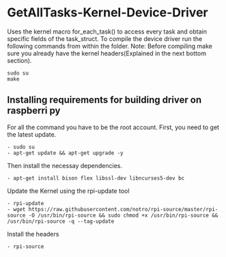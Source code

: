# GetAllTasks-Kernel-Device-Driver
Uses the kernel macro for_each_task() to access every task and obtain specific fields of the task_struct.
To compile the device driver run the following commands from within the folder. Note: Before compiling make sure you already have the kernel headers(Explained in the next bottom section).
```
sudo su
make
```

## Installing requirements for building driver on raspberri py
For all the command you have to be the root account.
First, you need to get the latest update. 
```
- sudo su
- apt-get update && apt-get upgrade -y
```
Then install the necessay dependencies.
```
- apt-get install bison flex libssl-dev libncurses5-dev bc
```
Update the Kernel using the rpi-update tool
```
- rpi-update
- wget https://raw.githubusercontent.com/notro/rpi-source/master/rpi-source -O /usr/bin/rpi-source && sudo chmod +x /usr/bin/rpi-source && /usr/bin/rpi-source -q --tag-update
```
Install the headers
```
- rpi-source
```
